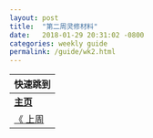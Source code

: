 ```yaml
---
layout: post
title:  "第二周灵修材料"
date:   2018-01-29 20:31:02 -0800
categories: weekly guide
permalink: /guide/wk2.html
---
```


|**快速跳到**|
|------------|
|**[主页](/)**|[第1天](#day1)|[第2天](#day2)|[第3天](#day3)|[第4天](#day4)|[第5天](#day5)|[第6天](#day6)|[第7天](#day7)|
|[《 上周](wk1.html)|[下周 》]()|

